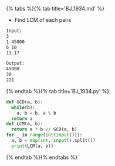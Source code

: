 {% tabs %}{% tab title='BJ_1934.md' %}

* Find LCM of each pairs

```txt
Input:
3
1 45000
6 10
13 17

Output:
45000
30
221
```

{% endtab %}{% tab title='BJ_1934.py' %}

```py
def GCD(a, b):
  while(b):
    a, b = b, a % b
  return a
def LCM(a, b):
  return a * b // GCD(a, b)
for _ in range(int(input())):
  a, b = map(int, input().split())
  print(LCM(a, b))
```

{% endtab %}{% endtabs %}
